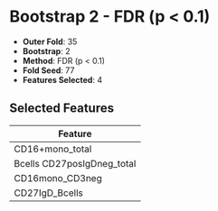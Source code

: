 # Bootstrap 2 - FDR (p < 0.1)

- **Outer Fold**: 35
- **Bootstrap**: 2
- **Method**: FDR (p < 0.1)
- **Fold Seed**: 77
- **Features Selected**: 4

## Selected Features

| Feature |
|---------|
| CD16+mono_total |
| Bcells CD27posIgDneg_total |
| CD16mono_CD3neg |
| CD27IgD_Bcells |
